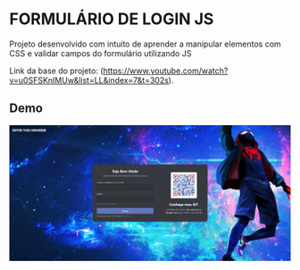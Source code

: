# FORMULÁRIO DE LOGIN JS

Projeto desenvolvido com intuito de aprender a manipular elementos com CSS e validar campos do formulário utilizando JS

Link da base do projeto: (https://www.youtube.com/watch?v=u0SFSKnIMUw&list=LL&index=7&t=302s).

## Demo

![Demo](/src/img/demo.jpg)